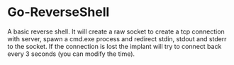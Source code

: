 # Go-ReverseShell

A basic reverse shell. It will create a raw socket to create a tcp connection with server, spawn a cmd.exe process and redirect stdin, stdout and stderr to the socket. If the connection is lost the implant will try to connect back every 3 seconds (you can modify the time).
